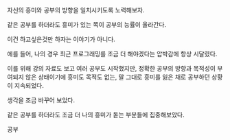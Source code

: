 
자신의 흥미와 공부의 방향을 일치시키도록 노력해보자. 

같은 공부를 하더라도 흥미가 있는 쪽이 공부의 능률이 올라간다. 

이건 하고싶은것만 하자는 이야기가 아니다. 

에를 들어, 나의 경우 최근 프로그래밍를 조금 더 해야겠다는 압박감에 항상 시달렸다. 

이를 위해 강의 자료도 보고 여러 공부도 시작했지만, 정확한 공부의 방향과 목적성이 부여되지 않은 상태이기에 흥미도 목적도 없는, 말 그대로 흥미를 잃은 채로 공부하던 상황이 지속되었다. 

생각을 조금 바꾸어 보았다. 

같은 공부를 하더라도 조금 더 나의 흥미가 돋는 부분들에 집중해보았다. 

공부